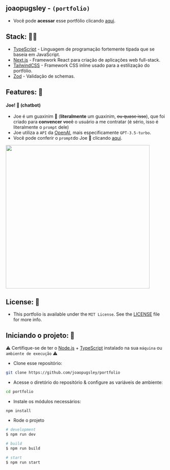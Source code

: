 ## joaopugsley - `(portfolio)`
- Você pode **acessar** esse portfólio clicando <a href="https://joaopugsley.dev">aqui</a>.

## Stack: 👨‍💻
- <a href="https://www.typescriptlang.org/">TypeScript</a> - Linguagem de programação fortemente tipada que se baseia em JavaScript.
- <a href="https://nextjs.org/">Next.js</a> - Framework React para criação de aplicações web full-stack.
- <a href="https://tailwindcss.com/">TailwindCSS</a> - Framework CSS inline usado para a estilização do portfólio.
- <a href="https://zod.dev/">Zod</a> - Validação de schemas. 

## Features: 🚀
#### Joe! 🦝 (chatbot)
- Joe é um guaxinim 🦝  (**literalmente** um guaxinim, <s>ou quase isso</s>), que foi criado para **convencer** <s>você</s> o usuário a me contratar (é sério, isso é literalmente o ``prompt`` dele)
- Joe utiliza a ``API`` da <a href="https://platform.openai.com/overview">OpenAI</a>, mais especificamente ``GPT-3.5-turbo``.
- Você pode conferir o ``prompt``do Joe 🦝 clicando <a href="https://github.com/joaopugsley/portfolio/blob/main/src/helpers/constants/chatPrompt.ts">aqui</a>.

<img src="https://media.discordapp.net/attachments/1132549314330239037/1152672957332729876/image.png" style="height: 450px; width: auto;"/>

## License: 📃
- This portfolio is available under the ``MIT License``. See the <a href="https://github.com/joaopugsley/portfolio/blob/main/LICENSE">LICENSE</a> file for more info.

## Iniciando o projeto: 🔧
⚠ Certifique-se de ter o <a href="https://nodejs.org/">Node.js</a> + <a href="https://www.typescriptlang.org/">TypeScript</a> instalado na sua `máquina` ou `ambiente de execução` ⚠
- Clone esse repositório:
```bash
git clone https://github.com/joaopugsley/portfolio
```
- Acesse o diretório do repositório & configure as variáveis de ambiente:
```bash
cd portfolio
```
- Instale os módulos necessários:
```bash
npm install
```
- Rode o projeto
```bash
# development
$ npm run dev

# build
$ npm run build

# start
$ npm run start
```